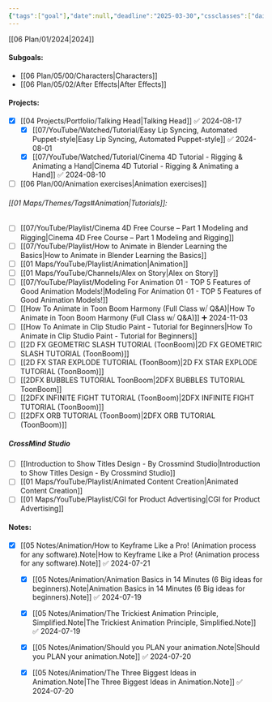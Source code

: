 ```yaml
---
{"tags":["goal"],"date":null,"deadline":"2025-03-30","cssclasses":["daily","page-cyan","Wednesday"],"done":false,"entries":[],"dg-publish":true,"permalink":"/06-plan/05/00/animation/","contentClasses":"daily page-cyan Wednesday","dgPassFrontmatter":true,"noteIcon":"","created":"2025-01-21T01:20:17.341+10:00","updated":"2025-01-28T04:27:39.173+10:00"}
---
```


[[06 Plan/01/2024\|2024]]
#### Subgoals:
- [[06 Plan/05/00/Characters\|Characters]]
- [[06 Plan/05/02/After Effects\|After Effects]]
#### Projects:
- [x] [[04 Projects/Portfolio/Talking Head\|Talking Head]] ✅ 2024-08-17
	- [x] [[07/YouTube/Watched/Tutorial/Easy Lip Syncing, Automated Puppet-style\|Easy Lip Syncing, Automated Puppet-style]] ✅ 2024-08-01
	- [x] [[07/YouTube/Watched/Tutorial/Cinema 4D Tutorial - Rigging & Animating a Hand\|Cinema 4D Tutorial - Rigging & Animating a Hand]] ✅ 2024-08-10
- [ ] [[06 Plan/00/Animation exercises\|Animation exercises]]
###### [[01 Maps/Themes/Tags#Animation\|Tutorials]]:
- [ ] [[07/YouTube/Playlist/Cinema 4D Free Course – Part 1 Modeling and Rigging\|Cinema 4D Free Course – Part 1 Modeling and Rigging]]
- [ ] [[07/YouTube/Playlist/How to Animate in Blender Learning the Basics\|How to Animate in Blender Learning the Basics]]
- [ ] [[01 Maps/YouTube/Playlist/Animation\|Animation]]
- [ ] [[01 Maps/YouTube/Channels/Alex on Story\|Alex on Story]]
- [ ] [[07/YouTube/Playlist/Modeling For Animation 01 - TOP 5 Features of Good Animation Models!\|Modeling For Animation 01 - TOP 5 Features of Good Animation Models!]]
- [ ] [[How To Animate in Toon Boom Harmony (Full Class w⧸ Q&A)\|How To Animate in Toon Boom Harmony (Full Class w⧸ Q&A)]] ➕ 2024-11-03
- [ ] [[How To Animate in Clip Studio Paint - Tutorial for Beginners\|How To Animate in Clip Studio Paint - Tutorial for Beginners]]
- [ ] [[2D FX GEOMETRIC SLASH TUTORIAL (ToonBoom)\|2D FX GEOMETRIC SLASH TUTORIAL (ToonBoom)]]
- [ ] [[2D FX STAR EXPLODE TUTORIAL (ToonBoom)\|2D FX STAR EXPLODE TUTORIAL (ToonBoom)]]
- [ ] [[2DFX BUBBLES TUTORIAL ToonBoom\|2DFX BUBBLES TUTORIAL ToonBoom]]
- [ ] [[2DFX INFINITE FIGHT TUTORIAL (ToonBoom)\|2DFX INFINITE FIGHT TUTORIAL (ToonBoom)]]
- [ ] [[2DFX ORB TUTORIAL (ToonBoom)\|2DFX ORB TUTORIAL (ToonBoom)]]
##### CrossMind Studio
- [ ] [[Introduction to Show Titles Design - By Crossmind Studio\|Introduction to Show Titles Design - By Crossmind Studio]]
- [ ] [[01 Maps/YouTube/Playlist/Animated Content Creation\|Animated Content Creation]]
- [ ] [[01 Maps/YouTube/Playlist/CGI for Product Advertising\|CGI for Product Advertising]]
#### Notes:
- [x] [[05 Notes/Animation/How to Keyframe Like a Pro! (Animation process for any software).Note\|How to Keyframe Like a Pro! (Animation process for any software).Note]]  ✅ 2024-07-21
	- [x] [[05 Notes/Animation/Animation Basics in 14 Minutes (6 Big ideas for beginners).Note\|Animation Basics in 14 Minutes (6 Big ideas for beginners).Note]] ✅ 2024-07-19
	- [x] [[05 Notes/Animation/The Trickiest Animation Principle, Simplified.Note\|The Trickiest Animation Principle, Simplified.Note]] ✅ 2024-07-19
	- [x] [[05 Notes/Animation/Should you PLAN your animation.Note\|Should you PLAN your animation.Note]] ✅ 2024-07-20
	- [x] [[05 Notes/Animation/The Three Biggest Ideas in Animation.Note\|The Three Biggest Ideas in Animation.Note]]  ✅ 2024-07-20

